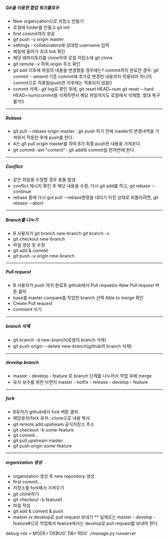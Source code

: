 ##### Git을 이용한 협업 워크플로우
- New organization으로 저장소 만들기
- 로컬에 folder를 만들고 git init
- first commit까지 완료
- git push -u origin master
- settings - collaborators에 상대방 username 입력
- 메일에 들어가 초대 link 확인
- 해당 레파지토리를 clone하여 로컬 저장소에 git clone
- git remote -v 하여 origin 주소 확인
- git add 이후에 파일의 내용을 변경했을 경우에는?
commit까지 완료한 경우: git commit --amend
기존 commit에 추가로 변경한 내용까지 적용되어 하나의 commit으로 적용됨(push한 이후에는 적용되지 않음!)
- commit 삭제 : git log로 확인 후에, git reset HEAD~num
git reset --hard HEAD~num(commit을 삭제하면서 해당 파일까지도 로컬에서 삭제함. 절대 복구 불가!)
---
##### Rebase
- git pull --rebase origin master
: git push 하기 전에 master의 변경내역을 가져와서 적용한 후에 push를 한다.
- A는 git pull origin master를 하여 B가 최종 push한 내용을 가져온다.
- git commit -am "content" : git add와 commit을 한꺼번에 한다.
---
##### Conflict
- 같은 파일을 수정할 경우 충돌 발생
- conflict 메시지 확인 후 해당 내용을 수정.
다시 git add를 하고, git rebase --continue
- rebase 중에 다시 gut pull --rebase명령을 내리기 이전 상태로 되돌리려면, git rebase --abort
---
##### Branch를 나누기
- B 사용자가 git branch new-branch
git branch -v
- git checkout new-branch
- 파일 생성 및 수정
- git add & commit
- git push -u origin new-branch
---
##### Pull request
- B 사용자가 push 까지 완료후 github에서 Pull requests-New Pull request 버튼 클릭
- base를 master compare를 작업한 branch 선택
Able to merge 확인
- Create Pull request
- comment 쓰기
---
##### branch 삭제
- git branch -d new-branch(로컬의 branch 삭제)
- git push origin --delete new-branch(github의 branch 삭제)
---
##### develop branch
- master - develop - feature 로 branch 단계를 나누어서 작업 후에 merge
- 유지 보수를 위한 브랜치
master - hotfix - release - develop - feature
---
##### fork
- B유저가 github에서 fork 버튼 클릭
- 해당유저/fork 유저 : clone으로 내용 복사
- git remote add upstream 공식저장소 주소
- git checkout -b some-feature
- git commit...
- git pull upstream master
- git push origin some-feature
---
##### organization 생성
- organization 생성 후 new repository 생성
- first commit...
- 저장소를 fork해서 가져오기
- git clone하기
- git checkout -b feature1
- 파일 작성
- git add & commit & push
- master or develop로 pull request 보내기
** 실제로는 master - develop - feature#으로 작업해서 feature에서는 develop로 pull request를 보내야 한다.


debug-rds = MODE='DEBUG' DB='RDS' ./manage.py runserver
